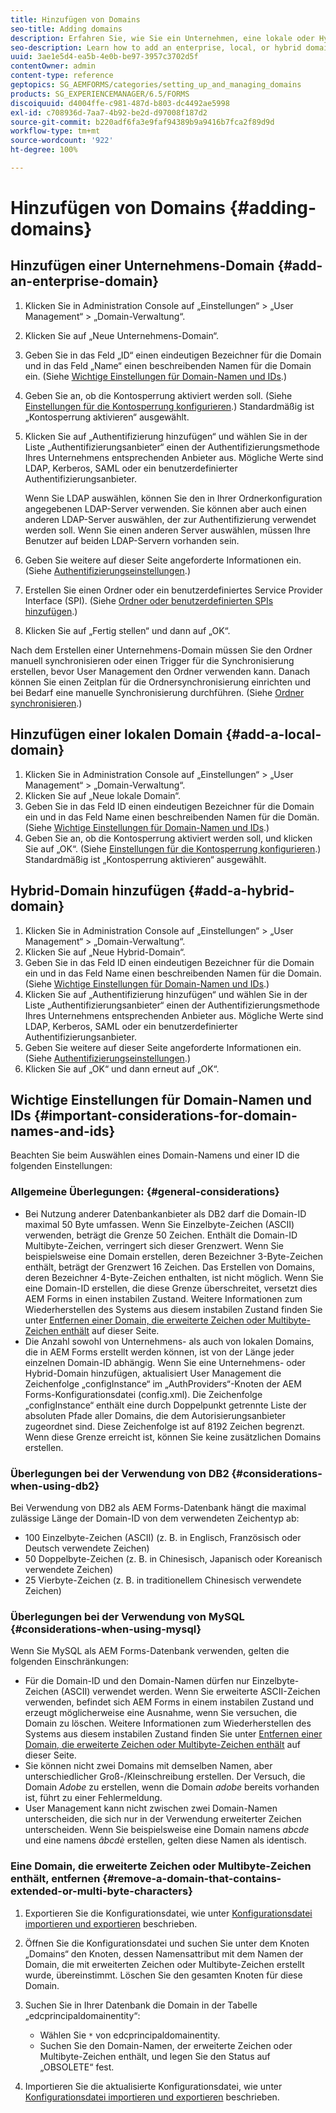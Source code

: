```yaml
---
title: Hinzufügen von Domains
seo-title: Adding domains
description: Erfahren Sie, wie Sie ein Unternehmen, eine lokale oder Hybrid-Domain mithilfe der Einstellungen in Domain Management hinzufügen und allgmeine Gedanken zu Domain-Namen und Ids.
seo-description: Learn how to add an enterprise, local, or hybrid domain using Domain Management settings and general considerations for domain names and IDs.
uuid: 3ae1e5d4-ea5b-4e0b-be97-3957c3702d5f
contentOwner: admin
content-type: reference
geptopics: SG_AEMFORMS/categories/setting_up_and_managing_domains
products: SG_EXPERIENCEMANAGER/6.5/FORMS
discoiquuid: d4004ffe-c981-487d-b803-dc4492ae5998
exl-id: c708936d-7aa7-4b92-be2d-d97008f187d2
source-git-commit: b220adf6fa3e9faf94389b9a9416b7fca2f89d9d
workflow-type: tm+mt
source-wordcount: '922'
ht-degree: 100%

---
```


# Hinzufügen von Domains {#adding-domains}

## Hinzufügen einer Unternehmens-Domain {#add-an-enterprise-domain}

1. Klicken Sie in Administration Console auf „Einstellungen“ > „User Management“ > „Domain-Verwaltung“.
1. Klicken Sie auf „Neue Unternehmens-Domain“.
1. Geben Sie in das Feld „ID“ einen eindeutigen Bezeichner für die Domain und in das Feld „Name“ einen beschreibenden Namen für die Domain ein. (Siehe [Wichtige Einstellungen für Domain-Namen und IDs](adding-domains.md#important-considerations-for-domain-names-and-ids).)
1. Geben Sie an, ob die Kontosperrung aktiviert werden soll. (Siehe [Einstellungen für die Kontosperrung konfigurieren](/help/forms/using/admin-help/configure-account-locking-settings.md#configure-account-locking-settings).) Standardmäßig ist „Kontosperrung aktivieren“ ausgewählt.
1. Klicken Sie auf „Authentifizierung hinzufügen“ und wählen Sie in der Liste „Authentifizierungsanbieter“ einen der Authentifizierungsmethode Ihres Unternehmens entsprechenden Anbieter aus. Mögliche Werte sind LDAP, Kerberos, SAML oder ein benutzerdefinierter Authentifizierungsanbieter.

   Wenn Sie LDAP auswählen, können Sie den in Ihrer Ordnerkonfiguration angegebenen LDAP-Server verwenden. Sie können aber auch einen anderen LDAP-Server auswählen, der zur Authentifizierung verwendet werden soll. Wenn Sie einen anderen Server auswählen, müssen Ihre Benutzer auf beiden LDAP-Servern vorhanden sein.

1. Geben Sie weitere auf dieser Seite angeforderte Informationen ein. (Siehe [Authentifizierungseinstellungen](/help/forms/using/admin-help/configuring-authentication-providers.md#authentication-settings).)
1. Erstellen Sie einen Ordner oder ein benutzerdefiniertes Service Provider Interface (SPI). (Siehe [Ordner oder benutzerdefinierten SPIs hinzufügen](/help/forms/using/admin-help/configuring-directories.md#adding-directories-or-custom-spis).)
1. Klicken Sie auf „Fertig stellen“ und dann auf „OK“.

Nach dem Erstellen einer Unternehmens-Domain müssen Sie den Ordner manuell synchronisieren oder einen Trigger für die Synchronisierung erstellen, bevor User Management den Ordner verwenden kann. Danach können Sie einen Zeitplan für die Ordnersynchronisierung einrichten und bei Bedarf eine manuelle Synchronisierung durchführen. (Siehe [Ordner synchronisieren](/help/forms/using/admin-help/synchronizing-directories.md#synchronizing-directories).)

## Hinzufügen einer lokalen Domain {#add-a-local-domain}

1. Klicken Sie in Administration Console auf „Einstellungen“ > „User Management“ > „Domain-Verwaltung“.
1. Klicken Sie auf „Neue lokale Domain“.
1. Geben Sie in das Feld ID einen eindeutigen Bezeichner für die Domain ein und in das Feld Name einen beschreibenden Namen für die Domän. (Siehe [Wichtige Einstellungen für Domain-Namen und IDs](adding-domains.md#important-considerations-for-domain-names-and-ids).)
1. Geben Sie an, ob die Kontosperrung aktiviert werden soll, und klicken Sie auf „OK“. (Siehe [Einstellungen für die Kontosperrung konfigurieren](/help/forms/using/admin-help/configure-account-locking-settings.md#configure-account-locking-settings).) Standardmäßig ist „Kontosperrung aktivieren“ ausgewählt.

## Hybrid-Domain hinzufügen {#add-a-hybrid-domain}

1. Klicken Sie in Administration Console auf „Einstellungen“ > „User Management“ > „Domain-Verwaltung“.
1. Klicken Sie auf „Neue Hybrid-Domain“.
1. Geben Sie in das Feld ID einen eindeutigen Bezeichner für die Domain ein und in das Feld Name einen beschreibenden Namen für die Domain. (Siehe [Wichtige Einstellungen für Domain-Namen und IDs](adding-domains.md#important-considerations-for-domain-names-and-ids).)
1. Klicken Sie auf „Authentifizierung hinzufügen“ und wählen Sie in der Liste „Authentifizierungsanbieter“ einen der Authentifizierungsmethode Ihres Unternehmens entsprechenden Anbieter aus. Mögliche Werte sind LDAP, Kerberos, SAML oder ein benutzerdefinierter Authentifizierungsanbieter.
1. Geben Sie weitere auf dieser Seite angeforderte Informationen ein. (Siehe [Authentifizierungseinstellungen](/help/forms/using/admin-help/configuring-authentication-providers.md#authentication-settings).)
1. Klicken Sie auf „OK“ und dann erneut auf „OK“.

## Wichtige Einstellungen für Domain-Namen und IDs {#important-considerations-for-domain-names-and-ids}

Beachten Sie beim Auswählen eines Domain-Namens und einer ID die folgenden Einstellungen:

### Allgemeine Überlegungen: {#general-considerations}

* Bei Nutzung anderer Datenbankanbieter als DB2 darf die Domain-ID maximal 50 Byte umfassen. Wenn Sie Einzelbyte-Zeichen (ASCII) verwenden, beträgt die Grenze 50 Zeichen. Enthält die Domain-ID Multibyte-Zeichen, verringert sich dieser Grenzwert. Wenn Sie beispielsweise eine Domain erstellen, deren Bezeichner 3-Byte-Zeichen enthält, beträgt der Grenzwert 16 Zeichen. Das Erstellen von Domains, deren Bezeichner 4-Byte-Zeichen enthalten, ist nicht möglich. Wenn Sie eine Domain-ID erstellen, die diese Grenze überschreitet, versetzt dies AEM Forms in einen instabilen Zustand. Weitere Informationen zum Wiederherstellen des Systems aus diesem instabilen Zustand finden Sie unter [Entfernen einer Domain, die erweiterte Zeichen oder Multibyte-Zeichen enthält](adding-domains.md#remove-a-domain-that-contains-extended-or-multi-byte-characters) auf dieser Seite.
* Die Anzahl sowohl von Unternehmens- als auch von lokalen Domains, die in AEM Forms erstellt werden können, ist von der Länge jeder einzelnen Domain-ID abhängig. Wenn Sie eine Unternehmens- oder Hybrid-Domain hinzufügen, aktualisiert User Management die Zeichenfolge „configInstance“ im „AuthProviders“-Knoten der AEM Forms-Konfigurationsdatei (config.xml). Die Zeichenfolge „configInstance“ enthält eine durch Doppelpunkt getrennte Liste der absoluten Pfade aller Domains, die dem Autorisierungsanbieter zugeordnet sind. Diese Zeichenfolge ist auf 8192 Zeichen begrenzt. Wenn diese Grenze erreicht ist, können Sie keine zusätzlichen Domains erstellen.

### Überlegungen bei der Verwendung von DB2 {#considerations-when-using-db2}

Bei Verwendung von DB2 als AEM Forms-Datenbank hängt die maximal zulässige Länge der Domain-ID von dem verwendeten Zeichentyp ab:

* 100 Einzelbyte-Zeichen (ASCII) (z. B. in Englisch, Französisch oder Deutsch verwendete Zeichen)
* 50 Doppelbyte-Zeichen (z. B. in Chinesisch, Japanisch oder Koreanisch verwendete Zeichen)
* 25 Vierbyte-Zeichen (z. B. in traditionellem Chinesisch verwendete Zeichen)

### Überlegungen bei der Verwendung von MySQL {#considerations-when-using-mysql}

Wenn Sie MySQL als AEM Forms-Datenbank verwenden, gelten die folgenden Einschränkungen:

* Für die Domain-ID und den Domain-Namen dürfen nur Einzelbyte-Zeichen (ASCII) verwendet werden. Wenn Sie erweiterte ASCII-Zeichen verwenden, befindet sich AEM Forms in einem instabilen Zustand und erzeugt möglicherweise eine Ausnahme, wenn Sie versuchen, die Domain zu löschen. Weitere Informationen zum Wiederherstellen des Systems aus diesem instabilen Zustand finden Sie unter [Entfernen einer Domain, die erweiterte Zeichen oder Multibyte-Zeichen enthält](adding-domains.md#remove-a-domain-that-contains-extended-or-multi-byte-characters) auf dieser Seite.
* Sie können nicht zwei Domains mit demselben Namen, aber unterschiedlicher Groß-/Kleinschreibung erstellen. Der Versuch, die Domain *Adobe* zu erstellen, wenn die Domain *adobe* bereits vorhanden ist, führt zu einer Fehlermeldung.
* User Management kann nicht zwischen zwei Domain-Namen unterscheiden, die sich nur in der Verwendung erweiterter Zeichen unterscheiden. Wenn Sie beispielsweise eine Domain namens *abcde* und eine namens *âbcdè* erstellen, gelten diese Namen als identisch.

### Eine Domain, die erweiterte Zeichen oder Multibyte-Zeichen enthält, entfernen {#remove-a-domain-that-contains-extended-or-multi-byte-characters}

1. Exportieren Sie die Konfigurationsdatei, wie unter [Konfigurationsdatei importieren und exportieren](/help/forms/using/admin-help/importing-exporting-configuration-file.md#importing-and-exporting-the-configuration-file) beschrieben.
1. Öffnen Sie die Konfigurationsdatei und suchen Sie unter dem Knoten „Domains“ den Knoten, dessen Namensattribut mit dem Namen der Domain, die mit erweiterten Zeichen oder Multibyte-Zeichen erstellt wurde, übereinstimmt. Löschen Sie den gesamten Knoten für diese Domain.
1. Suchen Sie in Ihrer Datenbank die Domain in der Tabelle „edcprincipaldomainentity“:

   * Wählen Sie `*` von edcprincipaldomainentity.
   * Suchen Sie den Domain-Namen, der erweiterte Zeichen oder Multibyte-Zeichen enthält, und legen Sie den Status auf „OBSOLETE“ fest.

1. Importieren Sie die aktualisierte Konfigurationsdatei, wie unter [Konfigurationsdatei importieren und exportieren](/help/forms/using/admin-help/importing-exporting-configuration-file.md#importing-and-exporting-the-configuration-file) beschrieben.
